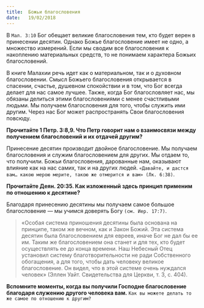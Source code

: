 ```yaml
---
title:  Божьи благословения
date:   19/02/2018
---
```


В `Мал. 3:10` Бог обещает великие благословения тем, кто будет верен в принесении десятин. Однако Божье благословение имеет не одно, а множество измерений. Если мы сводим все благословения к накоплению материальных средств, то не понимаем характера Божьих благословений.

В книге Малахии речь идет как о материальном, так и о духовном благословении. Смысл Божьего благословения открывается в спасении, счастье, душевном спокойствии и в том, что Бог всегда делает для нас самое лучшее. Также, когда Бог благословляет нас, мы обязаны делиться этими благословениями с менее счастливыми людьми. Мы получаем благословения для того, чтобы служить ими другим. Через нас Бог может распространять Свои благословения повсюду.

**Прочитайте 1 Петр. 3:8,9. Что Петр говорит нам о взаимосвязи между получением благословений и их отдачей другим?**

Принесение десятин производит двойное благословение. Мы получаем благословения и служим благословением для других. Мы отдаем то, что получили. Божьи благословения, дарованные нам, оказывают влияние как на нас самих, так
и на других людей. `«Давайте, и дастся вам… какою мерою мерите, такою же отмерится и вам» (Лк. 6:38)`.

**Прочитайте Деян. 20:35. Как изложенный здесь принцип применим по отношению к десятине?**

Благодаря принесению десятины мы получаем самое большое благословение — мы учимся доверять Богу `(см. Иер. 17:7)`. 

> «Особая система приношения десятины была основана на принципе, таком же вечном, как и Закон Божий. Эта система десятин была благословением для евреев, иначе Бог не дал бы ее им. Таким же благословением она станет и для тех, кто будет осуществлять ее до конца времени. Наш Небесный Отец установил систему благотворительности не ради Собственного обогащения, а для того, чтобы дать человеку великое благословение. Он видел, что в этой системе очень нуждался человек» (Эллен Уайт. Свидетельства для Церкви, т. 3, с. 404).

**Вспомните моменты, когда вы получили Господне благословение благодаря служению другого человека вам.**
`Как вы можете делать то же самое по отношению к другим?`